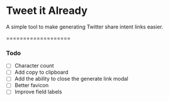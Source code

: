 Tweet it Already
===================

A simple tool to make generating Twitter share intent links easier.

===================

### Todo

- [ ] Character count
- [ ] Add copy to clipboard
- [ ] Add the ability to close the generate link modal
- [ ] Better favicon
- [ ] Improve field labels
